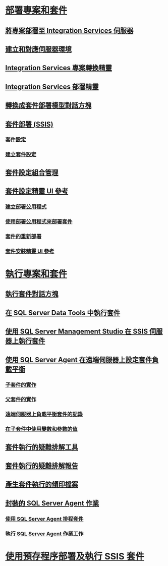 # [部署專案和套件](deploy-integration-services-ssis-projects-and-packages.md)
## [將專案部署至 Integration Services 伺服器](../deploy-projects-to-integration-services-server.md)
## [建立和對應伺服器環境](../create-and-map-a-server-environment.md)
## [Integration Services 專案轉換精靈](../integration-services-project-conversion-wizard.md)
## [Integration Services 部署精靈](../integration-services-deployment-wizard.md)
## [轉換成套件部署模型對話方塊](../convert-to-package-deployment-model-dialog-box.md)
## [套件部署 (SSIS)](legacy-package-deployment-ssis.md)
### [套件設定](../package-configurations.md)
### [建立套件設定](../create-package-configurations.md)
## [套件設定組合管理](../package-configurations-organizer.md)
## [套件設定精靈 UI 參考](../package-configuration-wizard-ui-reference.md)
### [建立部署公用程式](../create-a-deployment-utility.md)
### [使用部署公用程式來部署套件](../deploy-packages-by-using-the-deployment-utility.md)
### [套件的重新部署](../redeployment-of-packages.md)
### [套件安裝精靈 UI 參考](../package-installation-wizard-ui-reference.md)
# [執行專案和套件](run-integration-services-ssis-packages.md)
## [執行套件對話方塊](../execute-package-dialog-box.md)
## [在 SQL Server Data Tools 中執行套件](../run-a-package-in-sql-server-data-tools.md)
## [使用 SQL Server Management Studio 在 SSIS 伺服器上執行套件](../run-a-package-on-the-ssis-server-using-sql-server-management-studio.md)
## [使用 SQL Server Agent 在遠端伺服器上設定套件負載平衡](load-balancing-packages-on-remote-servers-by-using-sql-server-agent.md)
### [子套件的實作](../implementation-of-child-packages.md)
### [父套件的實作](../implementation-of-the-parent-package.md)
### [遠端伺服器上負載平衡套件的記錄](../logging-for-load-balanced-packages-on-remote-servers.md)
### [在子套件中使用變數和參數的值](../use-the-values-of-variables-and-parameters-in-a-child-package.md)
## [套件執行的疑難排解工具](../troubleshooting/troubleshooting-tools-for-package-execution.md)
## [套件執行的疑難排解報告](../troubleshooting/troubleshooting-reports-for-package-execution.md)
## [產生套件執行的傾印檔案](../troubleshooting/generating-dump-files-for-package-execution.md)
## [封裝的 SQL Server Agent 作業](sql-server-agent-jobs-for-packages.md)
### [使用 SQL Server Agent 排程套件](../schedule-a-package-by-using-sql-server-agent.md)
### [執行 SQL Server Agent 作業工作](../control-flow/execute-sql-server-agent-job-task.md)
# [使用預存程序部署及執行 SSIS 套件](../deploy-and-execute-ssis-packages-using-stored-procedures.md)
